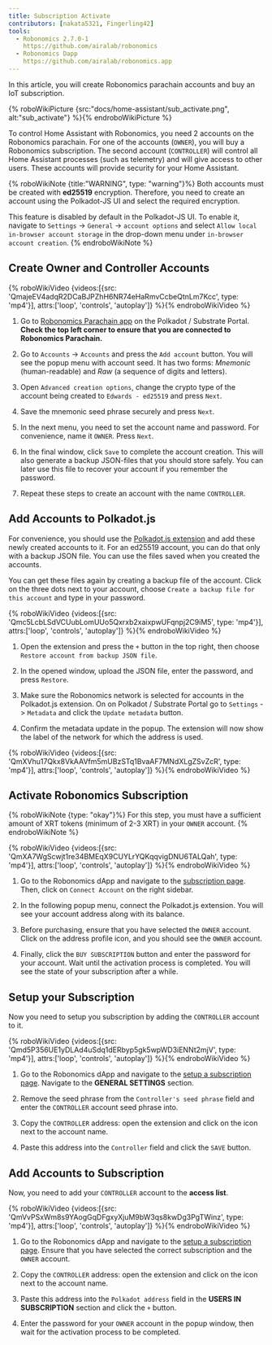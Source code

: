 ```yaml
---
title: Subscription Activate
contributors: [nakata5321, Fingerling42]
tools:
  - Robonomics 2.7.0-1
    https://github.com/airalab/robonomics
  - Robonomics Dapp
    https://github.com/airalab/robonomics.app
---
```


In this article, you will create Robonomics parachain accounts and buy an IoT subscription.

{% roboWikiPicture {src:"docs/home-assistant/sub_activate.png", alt:"sub_activate"} %}{% endroboWikiPicture %}


To control Home Assistant with Robonomics, you need 2 accounts on the Robonomics parachain. For one of the accounts (`OWNER`), you will buy a Robonomics subscription. The second account (`CONTROLLER`) will control all Home Assistant processes (such as telemetry) and will give access to other users. These accounts will provide security for your Home Assistant.

{% roboWikiNote {title:"WARNING", type: "warning"}%}
Both accounts must be created with **ed25519** encryption. Therefore, you need to create an account using the Polkadot-JS UI and select the required encryption.

This feature is disabled by default in the Polkadot-JS UI. To enable it, navigate to `Settings` -> `General` -> `account options` and select `Allow local in-browser account storage` in the drop-down menu under `in-browser account creation`.
{% endroboWikiNote %}

## Create Owner and Controller Accounts

{% roboWikiVideo {videos:[{src: 'QmajeEV4adqR2DCaBJPZhH6NR74eHaRmvCcbeQtnLm7Kcc', type: 'mp4'}], attrs:['loop', 'controls', 'autoplay']} %}{% endroboWikiVideo %}

1. Go to [Robonomics Parachain app](https://polkadot.js.org/apps/?rpc=wss%3A%2F%2Fkusama.rpc.robonomics.network%2F#/) on the Polkadot / Substrate Portal. **Check the top left corner to ensure that you are connected to Robonomics Parachain.**

2. Go to `Accounts` -> `Accounts` and press the `Add account` button. You will see the popup menu with account seed. It has two forms: *Mnemonic* (human-readable) and *Raw* (a sequence of digits and letters).

3. Open `Advanced creation options`, change the crypto type of the account being created to `Edwards - ed25519` and press `Next`.

4. Save the mnemonic seed phrase securely and press `Next`.

5. In the next menu, you need to set the account name and password. For convenience, name it  `OWNER`. Press `Next`.

6. In the final window, click `Save` to complete the account creation. This will also generate a backup JSON-files that you should store safely. You can later use this file to recover your account if you remember the password.

7. Repeat these steps to create an account with the name `CONTROLLER`.


## Add Accounts to Polkadot.js

For convenience, you should use the [Polkadot.js extension](https://polkadot.js.org/extension/) and add these newly created accounts to it. For an ed25519 account, you can do that only with a backup JSON file. You can use the files saved when you created the accounts.

You can get these files again by creating a backup file of the account. Click on the three dots next to your account, choose `Create a backup file for this account` and type in your password.

{% roboWikiVideo {videos:[{src: 'Qmc5LcbLSdVCUubLomUUo5Qxrxb2xaixpwUFqnpj2C9iM5', type: 'mp4'}], attrs:['loop', 'controls', 'autoplay']} %}{% endroboWikiVideo %}

1. Open the extension and press the `+` button in the top right, then choose `Restore account from backup JSON file`.

2. In the opened window, upload the JSON file, enter the password, and press `Restore`.

3. Make sure the Robonomics network is selected for accounts in the Polkadot.js extension. On on Polkadot / Substrate Portal go to `Settings` -> `Metadata` and click the `Update metadata` button.

4. Confirm the metadata update in the popup. The extension will now show the label of the network for which the address is used.

{% roboWikiVideo {videos:[{src: 'QmXVhu17Qkx8VkAAVfm5mUBzSTq1BvaAF7MNdXLgZSvZcR', type: 'mp4'}], attrs:['loop', 'controls', 'autoplay']} %}{% endroboWikiVideo %}

## Activate Robonomics Subscription

{% roboWikiNote {type: "okay"}%} For this step, you must have a sufficient amount of XRT tokens (minimum of 2-3 XRT) in your `OWNER` account. {% endroboWikiNote %}

{% roboWikiVideo {videos:[{src: 'QmXA7WgScwjt1re34BMEqX9CUYLrYQKqqvigDNU6TALQah', type: 'mp4'}], attrs:['loop', 'controls', 'autoplay']} %}{% endroboWikiVideo %}

1. Go to the Robonomics dApp and navigate to the [subscription page](https://robonomics.app/#/rws-buy). Then, click on `Connect Account` on the right sidebar.

2. In the following popup menu, connect the Polkadot.js extension. You will see your account address along with its balance.

3. Before purchasing, ensure that you have selected the `OWNER` account. Click on the address profile icon, and you should see the `OWNER` account.

4. Finally, click the `BUY SUBSCRIPTION` button and enter the password for your account. Wait until the activation process is completed. You will see the state of your subscription after a while.

## Setup your Subscription

Now you need to setup you subscription by adding the `CONTROLLER` account to it.

{% roboWikiVideo {videos:[{src: 'Qmd5P356UE1yDLAd4uSdq1dERbyp5gk5wpWD3iENNt2mjV', type: 'mp4'}], attrs:['loop', 'controls', 'autoplay']} %}{% endroboWikiVideo %}


1. Go to the Robonomics dApp and navigate to the [setup a subscription page](https://robonomics.app/#/rws-setup). Navigate to the **GENERAL SETTINGS** section.

2. Remove the seed phrase from the `Controller's seed phrase` field and enter the `CONTROLLER` account seed phrase into.

3. Copy the `CONTROLLER` address: open the extension and click on the icon next to the account name.

4. Paste this address into the `Controller` field and click the `SAVE` button.

## Add Accounts to Subscription

Now, you need to add your `CONTROLLER` account to the **access list**.

{% roboWikiVideo {videos:[{src: 'QmVvPSxWm8s9YAogGqDFgxyXjuM9bW3qs8kwDg3PgTWinz', type: 'mp4'}], attrs:['loop', 'controls', 'autoplay']} %}{% endroboWikiVideo %}

1. Go to the Robonomics dApp and navigate to the [setup a subscription page](https://robonomics.app/#/rws-setup). Ensure that you have selected the correct subscription and the `OWNER` account.

2. Copy the `CONTROLLER` address: open the extension and click on the icon next to the account name.

3. Paste this address into the `Polkadot address` field in the **USERS IN SUBSCRIPTION** section and click the `+` button.

4. Enter the password for your `OWNER` account in the popup window, then wait for the activation process to be completed.

